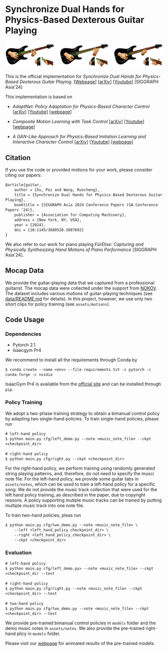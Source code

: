 # Synchronize Dual Hands for Physics-Based Dexterous Guitar Playing

![](doc/teaser.png)

This is the official implementation for _*Synchronize Dual Hands for Physics-Based Dexterous Guitar Playing*_. [[Webpage](https://pei-xu.github.io/guitar)] [[arXiv](#)] [[Youtube](https://www.youtube.com/watch?v=r_y0P2pIeF8&list=PLLfEynalFz6j0X5Kiut0U3GLRxt3Oz_oa)] [SIGGRAPH Asia'24]

This implementation is based on 

- _*AdaptNet: Policy Adaptation for Physics-Based Character Control*_ 
[[arXiv](http://arxiv.org/abs/2310.00239)]
[[Youtube](https://youtu.be/WxmJSCNFb28)]
[[webpage](https://pei-xu.github.io/AdaptNet)]

- _*Composite Motion Learning with Task Control*_ 
[[arXiv](https://arxiv.org/abs/2305.03286)]
[[Youtube](https://youtu.be/mcRAxwoTh3E)]
[[webpage](https://pei-xu.github.io/CompositeMotion)]

- _*A GAN-Like Approach for Physics-Based Imitation Learning and Interactive Character Control*_
[[arXiv](https://arxiv.org/abs/2105.10066)]
[[Youtube](https://www.youtube.com/watch?v=VHMyvDD3B_o)]
[[webpage](https://pei-xu.github.io/ICCGAN)]


## Citation
If you use the code or provided motions for your work, please consider citing our papers:

    @article{guitar,
        author = {Xu, Pei and Wang, Ruocheng},
        title = {Synchronize Dual Hands for Physics-Based Dexterous Guitar Playing},
        booktitle = {SIGGRAPH Asia 2024 Conference Papers (SA Conference Papers '24)},
        publisher = {Association for Computing Machinery},
        address = {New York, NY, USA},
        year = {2024},
        doi = {10.1145/3680528.3687692}
    }


We also refer to our work for piano playing _*FürElise: Capturing and Physically Synthesizing Hand Motions of Piano Performance*_ [SIGGRAPH Asia'24].


## Mocap Data
We provide the guitar-playing data that we captured from a professional guitarist.
The mocap data were collected under the support from [NOKOV](https://www.nokov.com/).
The dataset includes various motions of guitar-playing techniques (see [data/README.md](data) for details).
In this project, however, we use only two short clips for policy training (see `assets/motions`).


## Code Usage

### Dependencies
- Pytorch 2.1
- Isaacgym Pr4

We recommend to install all the requirements through Conda by

    $ conda create --name <env> --file requirements.txt -c pytorch -c conda-forge -c nvidia

IsaacGym Pr4 is available from the [official site](https://developer.nvidia.com/isaac-gym) and can be installed through `pip`.

### Policy Training
We adopt a two-phase training strategy to obtain a bimanual control policy by adapting two single-hand policies.
To train single-hand policies, please run

    # left-hand policy
    $ python main.py cfg/left_demo.py --note <music_note_file> --ckpt <checkpoint_dir>
    
    # right-hand policy
    $ python main.py cfg/right.py --ckpt <checkpoint_dir>


For the right-hand policy, we perform training using randomly generated string playing patterns, and, therefore, do not need to specify the musci note file.
For the left-hand policy, we provide some guitar tabs in `assets/notes`, which can be used to train a left-hand policy for a specific song.
We do not provide the music track collection that were used for the left hand policy training, as described in the paper, due to copyright reasons.
A policy supporting mutiple music tracks can be trained by putting multiple music track into one note file.

To train two-hand policies, pleas run

    $ python main.py cfg/two_demo.py --note <music_note_file> \
        --left <left_hand_policy_checkpoint_dir> \
        --right <left_hand_policy_checkpoint_dir> \
        --ckpt <checkpoint_dir>


### Evaluation

    # left-hand policy
    $ python main.py cfg/left_demo.py> --note <music_note_file> --ckpt <checkpoint_dir --test
    
    # right-hand policy
    $ python main.py cfg/right.py --note <music_note_file> --ckpt <checkpoint_dir> --test

    # two-hand policy
    $ python main.py cfg/two_demo.py --note <music_note_file> --ckpt <checkpoint_dir> --test


We provide pre-trained bimanual control policies in `models` folder and the demo music notes in `assets/notes`.
We also provide the pre-trained right-hand plicy in `models` folder.

Please visit our [webpage](https://pei-xu.github.io/guitar) for animated results of the pre-trained models.
